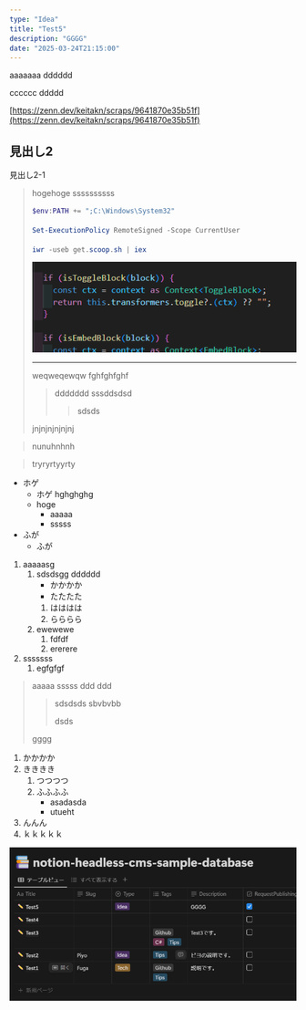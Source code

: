 ```yaml
---
type: "Idea"
title: "Test5"
description: "GGGG"
date: "2025-03-24T21:15:00"
---
```


aaaaaaa
dddddd

cccccc
ddddd

[https://zenn.dev/keitakn/scraps/9641870e35b51f](https://zenn.dev/keitakn/scraps/9641870e35b51f)

## 見出し2
見出し2-1


> hogehoge
> ssssssssss
> 
> 
> ``` powershell
> $env:PATH += ";C:\Windows\System32"
> 
> Set-ExecutionPolicy RemoteSigned -Scope CurrentUser
> 
> iwr -useb get.scoop.sh | iex
> ```
> 
> ![ほげ](D8A884AA103CA91AB522FCDAAC79892C.png)
> 
> ---
> 
> 
> weqweqewqw
> fghfghfghf
> > ddddddd
> > sssddsdsd
> >  
> > > sdsds
> 
> jnjnjnjnjnjnj
> 

> nunuhnhnh
> 

> 
> tryryrtyyrty

- ホゲ
  - ホゲ
    hghghghg
  - hoge
    - aaaaa
    - sssss
- ふが
  - ふが

1. aaaaasg
   1. sdsdsgg
      dddddd
      - かかかか
      - たたたた
      1. はははは
      2. らららら
   2. ewewewe
      1. fdfdf
      2. ererere
2. sssssss
   1. egfgfgf


> aaaaa
> sssss
> ddd
> ddd
> 
> 
> > sdsdsds
> > sbvbvbb
> > 
> > dsds
> 
> gggg

1. かかかか
2. きききき
   1. つつつつ
   2. ふふふふ
      - asadasda
      - utueht
3. んんん
4. ｋｋｋｋｋ

![](7734FB6A1F6A3706F2FC1EBD89985275.png)

